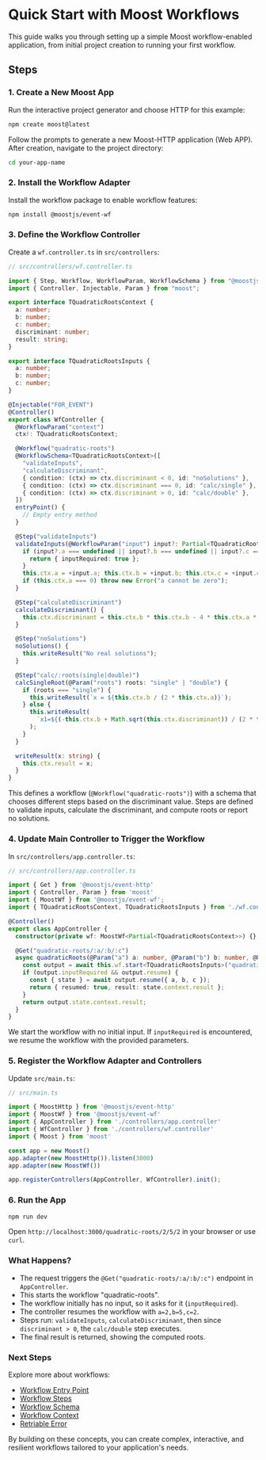 # Quick Start with Moost Workflows

This guide walks you through setting up a simple Moost workflow-enabled application, from initial project creation to running your first workflow.

## Steps

### 1. Create a New Moost App

Run the interactive project generator and choose HTTP for this example:

```bash
npm create moost@latest
```

Follow the prompts to generate a new Moost-HTTP application (Web APP). After creation, navigate to the project directory:

```bash
cd your-app-name
```

### 2. Install the Workflow Adapter

Install the workflow package to enable workflow features:

```bash
npm install @moostjs/event-wf
```

### 3. Define the Workflow Controller

Create a `wf.controller.ts` in `src/controllers`:

```ts
// src/controllers/wf.controller.ts

import { Step, Workflow, WorkflowParam, WorkflowSchema } from "@moostjs/event-wf";
import { Controller, Injectable, Param } from "moost";

export interface TQuadraticRootsContext {
  a: number;
  b: number;
  c: number;
  discriminant: number;
  result: string;
}

export interface TQuadraticRootsInputs {
  a: number;
  b: number;
  c: number;
}

@Injectable("FOR_EVENT")
@Controller()
export class WfController {
  @WorkflowParam("context")
  ctx!: TQuadraticRootsContext;

  @Workflow("quadratic-roots")
  @WorkflowSchema<TQuadraticRootsContext>([
    "validateInputs",
    "calculateDiscriminant",
    { condition: (ctx) => ctx.discriminant < 0, id: "noSolutions" },
    { condition: (ctx) => ctx.discriminant === 0, id: "calc/single" },
    { condition: (ctx) => ctx.discriminant > 0, id: "calc/double" },
  ])
  entryPoint() {
    // Empty entry method
  }

  @Step("validateInputs")
  validateInputs(@WorkflowParam("input") input?: Partial<TQuadraticRootsInputs>) {
    if (input?.a === undefined || input?.b === undefined || input?.c === undefined) {
      return { inputRequired: true };
    }
    this.ctx.a = +input.a; this.ctx.b = +input.b; this.ctx.c = +input.c;
    if (this.ctx.a === 0) throw new Error("a cannot be zero");
  }

  @Step("calculateDiscriminant")
  calculateDiscriminant() {
    this.ctx.discriminant = this.ctx.b * this.ctx.b - 4 * this.ctx.a * this.ctx.c;
  }

  @Step("noSolutions")
  noSolutions() {
    this.writeResult("No real solutions");
  }

  @Step("calc/:roots(single|double)")
  calcSingleRoot(@Param("roots") roots: "single" | "double") {
    if (roots === "single") {
      this.writeResult(`x = ${this.ctx.b / (2 * this.ctx.a)}`);
    } else {
      this.writeResult(
        `x1=${(-this.ctx.b + Math.sqrt(this.ctx.discriminant)) / (2 * this.ctx.a)}, x2=${(-this.ctx.b - Math.sqrt(this.ctx.discriminant)) / (2 * this.ctx.a)}`
      );
    }
  }

  writeResult(x: string) {
    this.ctx.result = x;
  }
}
```

This defines a workflow (`@Workflow("quadratic-roots")`) with a schema that chooses different steps based on the discriminant value. Steps are defined to validate inputs, calculate the discriminant, and compute roots or report no solutions.

### 4. Update Main Controller to Trigger the Workflow

In `src/controllers/app.controller.ts`:
```ts
// src/controllers/app.controller.ts

import { Get } from '@moostjs/event-http'
import { Controller, Param } from 'moost'
import { MoostWf } from '@moostjs/event-wf';
import { TQuadraticRootsContext, TQuadraticRootsInputs } from './wf.controller';

@Controller()
export class AppController {
  constructor(private wf: MoostWf<Partial<TQuadraticRootsContext>>) {}

  @Get("quadratic-roots/:a/:b/:c")
  async quadraticRoots(@Param("a") a: number, @Param("b") b: number, @Param("c") c: number) {
    const output = await this.wf.start<TQuadraticRootsInputs>("quadratic-roots", {});
    if (output.inputRequired && output.resume) {
      const { state } = await output.resume({ a, b, c });
      return { resumed: true, result: state.context.result };
    }
    return output.state.context.result;
  }
}
```

We start the workflow with no initial input. If `inputRequired` is encountered, we resume the workflow with the provided parameters.

### 5. Register the Workflow Adapter and Controllers

Update `src/main.ts`:
```ts
// src/main.ts

import { MoostHttp } from '@moostjs/event-http'
import { MoostWf } from '@moostjs/event-wf'
import { AppController } from './controllers/app.controller'
import { WfController } from './controllers/wf.controller'
import { Moost } from 'moost'

const app = new Moost()
app.adapter(new MoostHttp()).listen(3000)
app.adapter(new MoostWf())

app.registerControllers(AppController, WfController).init();
```

### 6. Run the App

```bash
npm run dev
```

Open `http://localhost:3000/quadratic-roots/2/5/2` in your browser or use `curl`.

### What Happens?

- The request triggers the `@Get("quadratic-roots/:a/:b/:c")` endpoint in `AppController`.
- This starts the workflow "quadratic-roots".
- The workflow initially has no input, so it asks for it (`inputRequired`).
- The controller resumes the workflow with `a=2,b=5,c=2`.
- Steps run: `validateInputs`, `calculateDiscriminant`, then since `discriminant > 0`, the `calc/double` step executes.
- The final result is returned, showing the computed roots.

### Next Steps

Explore more about workflows:

- [Workflow Entry Point](/wf/entry)
- [Workflow Steps](/wf/steps)
- [Workflow Schema](/wf/schema)
- [Workflow Context](/wf/context)
- [Retriable Error](/wf/retriable-error)
  
By building on these concepts, you can create complex, interactive, and resilient workflows tailored to your application's needs.
